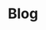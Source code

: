 ---
title: "Blog"
permalink: /blog/
layout: posts
author_profile: true
excerpt: "A short extract about my life experiences."
sitemap: true
published: true
entries_layout: grid
show_excerpts: true
sort_by: date
sort_order: forward
skip_amp: false
toc: false
classes: wide
header: 
  teaser: "assets/images/blog.jpg"
  overlay_image: "assets/images/blog.jpg"
  caption: "thanks to unsplash"
---